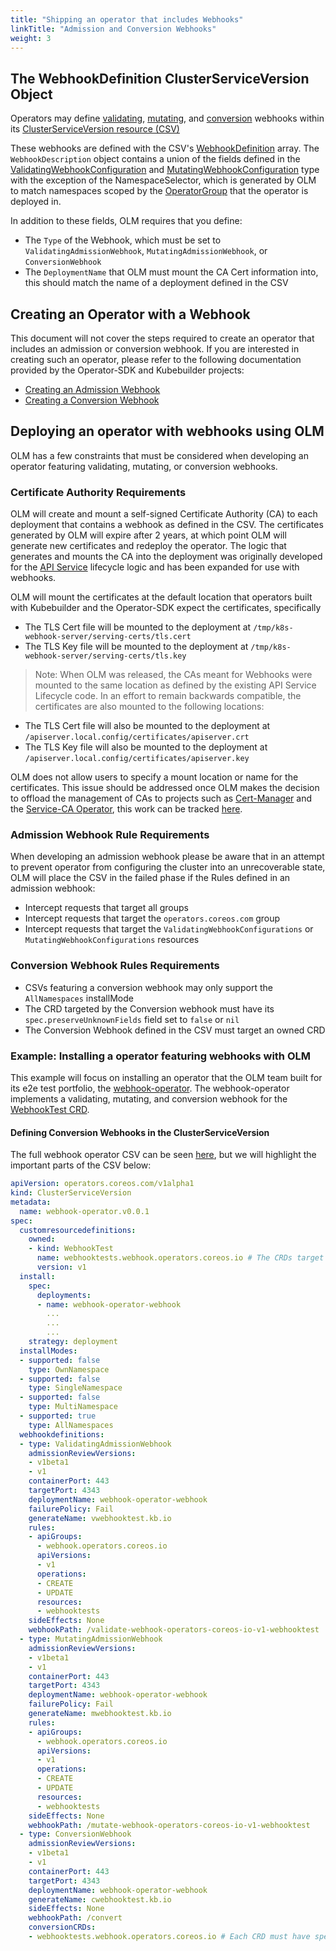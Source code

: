 ```yaml
---
title: "Shipping an operator that includes Webhooks"
linkTitle: "Admission and Conversion Webhooks"
weight: 3
---
```


## The WebhookDefinition ClusterServiceVersion Object

Operators may define [validating](https://kubernetes.io/docs/reference/access-authn-authz/admission-controllers/#validatingadmissionwebhook), [mutating](https://kubernetes.io/docs/reference/access-authn-authz/admission-controllers/#mutatingadmissionwebhook), and [conversion](https://kubernetes.io/docs/tasks/extend-kubernetes/custom-resources/custom-resource-definition-versioning/#webhook-conversion) webhooks within its [ClusterServiceVersion resource (CSV)](/docs/concepts/crds/clusterserviceversion)

These webhooks are defined with the CSV's [WebhookDefinition](https://github.com/operator-framework/api/blob/7856a40f92893fe94d19d223f5277d1d116ffc67/pkg/operators/v1alpha1/clusterserviceversion_types.go#L164-L180) array. The `WebhookDescription` object contains a union of the fields defined in the [ValidatingWebhookConfiguration](https://kubernetes.io/docs/reference/generated/kubernetes-api/v1.19/#validatingwebhookconfiguration-v1-admissionregistration-k8s-io) and [MutatingWebhookConfiguration](https://kubernetes.io/docs/reference/generated/kubernetes-api/v1.19/#mutatingwebhookconfiguration-v1-admissionregistration-k8s-io) type with the exception of the NamespaceSelector, which is generated by OLM to match namespaces scoped by the [OperatorGroup](/docs/advanced-tasks/operator-scoping-with-operatorgroups) that the operator is deployed in.

In addition to these fields, OLM requires that you define:

- The `Type` of the Webhook, which must be set to `ValidatingAdmissionWebhook`, `MutatingAdmissionWebhook`, or `ConversionWebhook`
- The `DeploymentName` that OLM must mount the CA Cert information into, this should match the name of a deployment defined in the CSV

## Creating an Operator with a Webhook

This document will not cover the steps required to create an operator that includes an admission or conversion webhook. If you are interested in creating such an operator, please refer to the following documentation provided by the Operator-SDK and Kubebuilder projects:

- [Creating an Admission Webhook](https://book.kubebuilder.io/cronjob-tutorial/webhook-implementation.html)
- [Creating a Conversion Webhook](https://book.kubebuilder.io/multiversion-tutorial/conversion.html)

## Deploying an operator with webhooks using OLM

OLM has a few constraints that must be considered when developing an operator featuring validating, mutating, or conversion webhooks.

### Certificate Authority Requirements

OLM will create and mount a self-signed Certificate Authority (CA) to each deployment that contains a webhook as defined in the CSV. The certificates generated by OLM will expire after 2 years, at which point OLM will generate new certificates and redeploy the operator. The logic that generates and mounts the CA into the deployment was originally developed for the [API Service](https://kubernetes.io/docs/tasks/access-kubernetes-api/setup-extension-api-server/) lifecycle logic and has been expanded for use with webhooks.

OLM will mount the certificates at the default location that operators built with Kubebuilder and the Operator-SDK expect the certificates, specifically

- The TLS Cert file will be mounted to the deployment at `/tmp/k8s-webhook-server/serving-certs/tls.cert`
- The TLS Key file will be mounted to the deployment at `/tmp/k8s-webhook-server/serving-certs/tls.key`

> Note: When OLM was released, the CAs meant for Webhooks were mounted to the same location as defined by the existing API Service Lifecycle code. In an effort to remain backwards compatible, the certificates are also mounted to the following locations:

- The TLS Cert file will also be mounted to the deployment at `/apiserver.local.config/certificates/apiserver.crt`
- The TLS Key file will also be mounted to the deployment at `/apiserver.local.config/certificates/apiserver.key`

OLM does not allow users to specify a mount location or name for the certificates. This issue should be addressed once OLM makes the decision to offload the management of CAs to projects such as [Cert-Manager](https://github.com/jetstack/cert-manager) and the [Service-CA Operator](https://github.com/openshift/service-ca-operator), this work can be tracked [here](https://github.com/operator-framework/operator-lifecycle-manager/issues/1805).

### Admission Webhook Rule Requirements

When developing an admission webhook please be aware that in an attempt to prevent operator from configuring the cluster into an unrecoverable state, OLM will place the CSV in the failed phase if the Rules defined in an admission webhook:

- Intercept requests that target all groups
- Intercept requests that target the `operators.coreos.com` group
- Intercept requests that target the `ValidatingWebhookConfigurations` or `MutatingWebhookConfigurations` resources

### Conversion Webhook Rules Requirements

- CSVs featuring a conversion webhook may only support the `AllNamespaces` installMode
- The CRD targeted by the Conversion webhook must have its `spec.preserveUnknownFields` field set to `false` or `nil`
- The Conversion Webhook defined in the CSV must target an owned CRD

### Example: Installing a operator featuring webhooks with OLM

This example will focus on installing an operator that the OLM team built for its e2e test portfolio, the [webhook-operator](https://github.com/awgreene/webhook-operator/tree/olm). The webhook-operator implements a validating, mutating, and conversion webhook for the [WebhookTest CRD](https://github.com/awgreene/webhook-operator/blob/olm/config/crd/bases/webhook.operators.coreos.io_webhooktests.yaml).

#### Defining Conversion Webhooks in the ClusterServiceVersion

The full webhook operator CSV can be seen [here](https://github.com/awgreene/webhook-operator/blob/07375018e32cbebedee55aa1b131469c247dd275/bundle/manifests/webhook-operator.clusterserviceversion.yaml), but we will highlight the important parts of the CSV below:

```yaml
apiVersion: operators.coreos.com/v1alpha1
kind: ClusterServiceVersion
metadata:
  name: webhook-operator.v0.0.1
spec:
  customresourcedefinitions:
    owned:
    - kind: WebhookTest
      name: webhooktests.webhook.operators.coreos.io # The CRDs target by the conversion webhook must exist here
      version: v1
  install:
    spec:
      deployments:
      - name: webhook-operator-webhook
        ...
        ...
        ...
    strategy: deployment
  installModes:
  - supported: false
    type: OwnNamespace
  - supported: false
    type: SingleNamespace
  - supported: false
    type: MultiNamespace
  - supported: true
    type: AllNamespaces
  webhookdefinitions:
  - type: ValidatingAdmissionWebhook
    admissionReviewVersions:
    - v1beta1
    - v1
    containerPort: 443
    targetPort: 4343
    deploymentName: webhook-operator-webhook
    failurePolicy: Fail
    generateName: vwebhooktest.kb.io
    rules:
    - apiGroups:
      - webhook.operators.coreos.io
      apiVersions:
      - v1
      operations:
      - CREATE
      - UPDATE
      resources:
      - webhooktests
    sideEffects: None
    webhookPath: /validate-webhook-operators-coreos-io-v1-webhooktest
  - type: MutatingAdmissionWebhook
    admissionReviewVersions:
    - v1beta1
    - v1
    containerPort: 443
    targetPort: 4343
    deploymentName: webhook-operator-webhook
    failurePolicy: Fail
    generateName: mwebhooktest.kb.io
    rules:
    - apiGroups:
      - webhook.operators.coreos.io
      apiVersions:
      - v1
      operations:
      - CREATE
      - UPDATE
      resources:
      - webhooktests
    sideEffects: None
    webhookPath: /mutate-webhook-operators-coreos-io-v1-webhooktest
  - type: ConversionWebhook
    admissionReviewVersions:
    - v1beta1
    - v1
    containerPort: 443
    targetPort: 4343
    deploymentName: webhook-operator-webhook
    generateName: cwebhooktest.kb.io
    sideEffects: None
    webhookPath: /convert
    conversionCRDs:
    - webhooktests.webhook.operators.coreos.io # Each CRD must have spec.PreserveUnknownFields property set to `false` or `nil`
```
